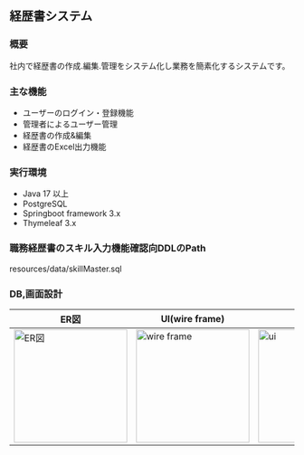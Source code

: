 ## 経歴書システム

### 概要
社内で経歴書の作成.編集.管理をシステム化し業務を簡素化するシステムです。

### 主な機能
- ユーザーのログイン・登録機能
- 管理者によるユーザー管理
- 経歴書の作成&編集
- 経歴書のExcel出力機能

### 実行環境
   - Java 17 以上
   - PostgreSQL
   - Springboot framework 3.x
   - Thymeleaf 3.x

### 職務経歴書のスキル入力機能確認向DDLのPath
resources/data/skillMaster.sql

### DB,画面設計

| ER図 | UI(wire frame) | UI(Mock) |
| --- | --- | --- |
| <img src="https://github.com/user-attachments/assets/f0a52422-1c39-4e35-a517-29728f86c438" width="200" alt="ER図"> | <img src="https://github.com/user-attachments/assets/dbf47816-e05f-4038-bb25-c2cd937b9df7" width="200" alt="wire frame"> | <img src="https://github.com/user-attachments/assets/6a1bb308-deed-42d5-afaf-d979755ee6bd" width="200" alt="ui"> |
